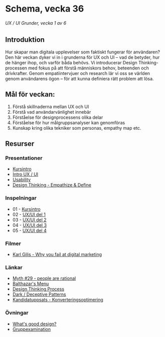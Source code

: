 # Schema, vecka 36
###### UX / UI Grunder, vecka 1 av 6

## Introduktion

Hur skapar man digitala upplevelser som faktiskt fungerar för användaren? Den här veckan dyker vi in i grunderna för UX och UI – vad de betyder, hur de hänger ihop, och varför båda behövs. Vi introducerar Design Thinking-processen med fokus på att förstå människors behov, beteenden och drivkrafter. Genom empatiintervjuer och research lär vi oss se världen genom användarens ögon – för att kunna definiera rätt problem att lösa.

## Mål för veckan:
1. Förstå skillnaderna mellan UX och UI
2. Förstå vad användarvänlighet innebär
3. Förståelse för designprocessens olika delar
4. Förståelse för hur målgruppsanalyser kan genomföras
5. Kunskap kring olika tekniker som personas, empathy map etc.

## Resurser

### Presentationer
* [Kursintro](https://docs.google.com/presentation/d/14BHukM0yvVMDr4Ask-h4pTMjDHfsCw4D/edit?usp=sharing&ouid=117251319654116712560&rtpof=true&sd=true)
* [Intro UX / UI](https://docs.google.com/presentation/d/1Ooyuz9l10qyDx1dp53bQCGWGxohqC4Uv/edit?usp=sharing&ouid=117251319654116712560&rtpof=true&sd=true)
* [Usability](https://docs.google.com/presentation/d/1EJlN5MLs7aieBguNitVSzZeH0agK1NRb/edit?usp=sharing&ouid=117251319654116712560&rtpof=true&sd=true)
* [Design Thinking - Empathize & Define](https://docs.google.com/presentation/d/16WJ3PfmE1Ox4Lil5rSmO6CRGi-pIgoaz/edit?usp=sharing&ouid=117251319654116712560&rtpof=true&sd=true)

### Inspelningar

* 01 - [Kursintro](https://funet.sharepoint.com/:v:/s/FrontendutvecklareYH-Fe25/EdSAbCIhzHFDr32piX40DUcB7v0ygdiEaOLvwOwd2TWnbw?e=BmgaVj)
* 02 - [UX/UI del 1](https://funet.sharepoint.com/:v:/s/FrontendutvecklareYH-Fe25/EeBMXE3WgnNAuAqJu6uxizQBA8Ky0XERYMnBmqCSry-WcA?e=XgpdlU)
* 03 - [UX/UI del 2](https://funet.sharepoint.com/:v:/s/FrontendutvecklareYH-Fe25/EdynmjSAZSRJplSws5TbR6sB4ILAaMbyjTKjJEHvj387ow?e=fM0xkK)
* 04 - [UX/UI del 3](https://funet.sharepoint.com/:v:/s/FrontendutvecklareYH-Fe25/ETIt7E6p8X9Lj1f7gUD3uHgB40JXASpQKZDEP1gcSFvSVw?e=ucEaGb)
* 05 - [UX/UI del 4](https://funet.sharepoint.com/:v:/s/FrontendutvecklareYH-Fe25/EYdfp_uJnRdKuY8GJM13FPQBt0E0TyfeS4rO1F7KbxCeRg?e=sdRR86)

### Filmer
* [Karl Gilis - Why you fail at digital marketing](https://www.youtube.com/watch?v=5smmkVq3osE)

### Länkar
* [Myth #29 - people are rational](https://uxmyths.com/post/2607991907/myth-29-people-are-rational)
* [Balthazar's Menu](https://nymag.com/restaurants/features/62498/)
* [Design Thinking Process](https://www.interaction-design.org/literature/article/5-stages-in-the-design-thinking-process)
* [Dark / Deceptive Patterns](https://www.deceptive.design/)
* [Kandidatuppsats - Konverteringsoptimering](https://www.diva-portal.org/smash/record.jsf?dswid=-9376&pid=diva2%3A1763554&c=2&searchType=SIMPLE&language=sv&query=jesper+nyberg&af=%5B%22personName%3A%5C%22Nyberg%2C+Jesper%5C%22%22%5D&aq=%5B%5B%5D%5D&aq2=%5B%5B%5D%5D&aqe=%5B%5D&noOfRows=50&sortOrder=author_sort_asc&sortOrder2=title_sort_asc&onlyFullText=false&sf=all)

### Övningar
* [What's good design?](https://github.com/fu-ux-ui-fe24/exercise-whats-good-design/tree/main)
* [Gruppexamination](https://github.com/fu-ux-ui-fe25/exam-group-design-thinking-process)
